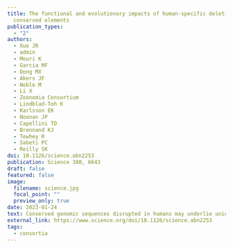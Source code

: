 ```yaml
---
title: The functional and evolutionary impacts of human-specific deletions in
  conserved elements
publication_types:
  - "2"
authors:
  - Xue JR
  - admin
  - Mouri K
  - Garcia MF
  - Dong MX
  - Akers JF
  - Noble M
  - Li X
  - Zoonomia Consortium
  - Lindblad-Toh K
  - Karlsson EK
  - Noonan JP
  - Capellini TD
  - Brennand KJ
  - Tewhey R
  - Sabeti PC
  - Reilly SK
doi: 10.1126/science.abn2253
publication: Science 380, 6643
draft: false
featured: false
image:
  filename: science.jpg
  focal_point: ""
  preview_only: true
date: 2023-01-24
text: Conserved genomic sequences disrupted in humans may underlie uniquely human phenotypic traits. We identified and characterized 10,032 human-specific conserved deletions (hCONDELs). These short (average 2.56 base pairs) deletions are enriched for human brain functions across genetic, epigenomic, and transcriptomic datasets. Using massively parallel reporter assays in six cell types, we discovered 800 hCONDELs conferring significant differences in regulatory activity, half of which enhance rather than disrupt regulatory function. We highlight several hCONDELs with putative human-specific effects on brain development, including HDAC5, CPEB4, and PPP2CA. Reverting an hCONDEL to the ancestral sequence alters the expression of LOXL2 and developmental genes involved in myelination and synaptic function. Our data provide a rich resource to investigate the evolutionary mechanisms driving new traits in humans and other species.
external_link: https://www.science.org/doi/10.1126/science.abn2253
tags:
  - consortia
---
```

